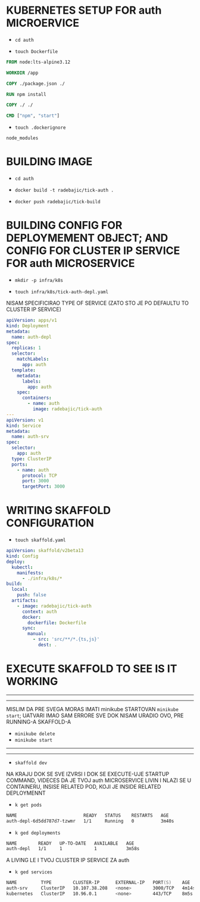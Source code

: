 # KUBERNETES SETUP FOR auth MICROERVICE

- `cd auth`

- `touch Dockerfile`

```dockerfile
FROM node:lts-alpine3.12

WORKDIR /app

COPY ./package.json ./

RUN npm install

COPY ./ ./

CMD ["npm", "start"]

```

- `touch .dockerignore`

```gitignore
node_modules
```

# BUILDING IMAGE

- `cd auth`

- `docker build -t radebajic/tick-auth .`

- `docker push radebajic/tick-build`

# BUILDING CONFIG FOR DEPLOYMEMENT OBJECT; AND CONFIG FOR CLUSTER IP SERVICE FOR auth MICROSERVICE

- `mkdir -p infra/k8s`

- `touch infra/k8s/tick-auth-depl.yaml`

NISAM SPECIFICIRAO TYPE OF SERVICE (ZATO STO JE PO DEFAULTU TO CLUSTER IP SERVICE)

```yaml
apiVersion: apps/v1
kind: Deployment
metadata:
  name: auth-depl
spec:
  replicas: 1
  selector:
    matchLabels:
      app: auth
  template:
    metadata:
      labels:
        app: auth
    spec:
      containers:
        - name: auth
          image: radebajic/tick-auth
---
apiVersion: v1
kind: Service
metadata:
  name: auth-srv
spec:
  selector:
    app: auth
  type: ClusterIP
  ports:
    - name: auth
      protocol: TCP
      port: 3000
      targetPort: 3000

```

# WRITING SKAFFOLD CONFIGURATION

- `touch skaffold.yaml`

```yaml
apiVersion: skaffold/v2beta13
kind: Config
deploy:
  kubectl:
    manifests:
      - ./infra/k8s/*
build:
  local:
    push: false
  artifacts:
    - image: radebajic/tick-auth
      context: auth
      docker:
        dockerfile: Dockerfile
      sync:
        manual:
          - src: 'src/**/*.{ts,js}'
            dest: .

```

# EXECUTE SKAFFOLD TO SEE IS IT WORKING

***
***

MISLIM DA PRE SVEGA MORAS IMATI minikube STARTOVAN `minikube start`; UATVARI IMAO SAM ERRORE SVE DOK NISAM URADIO OVO, PRE RUNNING-A SKAFFOLD-A

- `minikube delete`
- `minikube start`

***
***

- `skaffold dev`

NA KRAJU DOK SE SVE IZVRSI I DOK SE EXECUTE-UJE STARTUP COMMAND, VIDECES DA JE TVOJ auth MICROSERVICE LIVIN I NLAZI SE U CONTAINERU, INSISE RELATED POD, KOJI JE INSIDE RELATED DEPLOYMENNT

- `k get pods`

```zsh
NAME                         READY   STATUS    RESTARTS   AGE
auth-depl-6d5dd787d7-tzwmr   1/1     Running   0          3m40s
```

- `k ged deployments`

```zsh
NAME        READY   UP-TO-DATE   AVAILABLE   AGE
auth-depl   1/1     1            1           3m58s

```

A LIVING LE I TVOJ CLUSTER IP SERVICE ZA auth

- `k ged services`

```zsh
NAME         TYPE        CLUSTER-IP      EXTERNAL-IP   PORT(S)    AGE
auth-srv     ClusterIP   10.107.38.208   <none>        3000/TCP   4m14s
kubernetes   ClusterIP   10.96.0.1       <none>        443/TCP    8m5s

```
